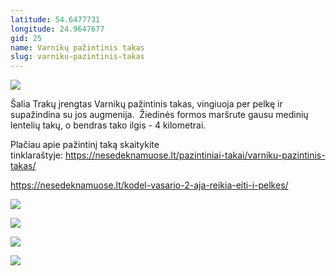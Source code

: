 ```yaml
---
latitude: 54.6477731
longitude: 24.9647677
gid: 25
name: Varnikų pažintinis takas
slug: varniku-pazintinis-takas
---
```

![](https://doc-04-ag-mymaps.googleusercontent.com/untrusted/hostedimage/ihucu48q9m5s1hftel5u85tfdc/v9qp0kisonja3i6a8o35bsdfac/1641717000000/-WPmm_dsOCr8C_2Ftfdhs7CzXYdOD0wc/*/6AIsG_vaUD1ig5CeLneNYps5zY09--F9US9K7xxWpoztX-tMfYrdQ5tCJ-an3qBIJMxCslS7x9G4FXw7Ug6WsqkNfERpa0QiLK-xP4KMHbvt5D_mHKMHQOfu6hGsnCjXHhfruSHLoqXMUz2ZKUiJsFbLbi0N8HqXJ4if0VDz5_GacikYjMksBwl336YW-y6CK?session=0&fife)  
  
Šalia Trakų įrengtas Varnikų pažintinis takas, vingiuoja per pelkę ir supažindina su jos augmenija.  Žiedinės formos maršrute gausu medinių lentelių takų, o bendras tako ilgis - 4 kilometrai.  
  
Plačiau apie pažintinį taką skaitykite tinklaraštyje: https://nesedeknamuose.lt/pazintiniai-takai/varniku-pazintinis-takas/  
  
https://nesedeknamuose.lt/kodel-vasario-2-aja-reikia-eiti-i-pelkes/  
  
![](https://doc-0k-ag-mymaps.googleusercontent.com/untrusted/hostedimage/ihucu48q9m5s1hftel5u85tfdc/jf55iloubmqe9sbvsn09lh6uu0/1641717000000/-WPmm_dsOCr8C_2Ftfdhs7CzXYdOD0wc/*/6AIsG_vbVY38btpMZSKrsXFklj0RZunnWFj3nDuGR262FKkxZOjpm7CEBY8BtMhzrHEiMmUuFUtLHDNxlYbW4GqCsoRXrWlkG4SKE03kYsd78qgXc3xy_2HO2wDu5rnTqk-_dEbODEX9iui_ESoGspFsE1GDi1bOZYXMz4XA5DOSqb3cM5oEkxxiQlfN9xXXd?session=0&fife)  
  
![](https://doc-04-ag-mymaps.googleusercontent.com/untrusted/hostedimage/ihucu48q9m5s1hftel5u85tfdc/vm9e394j2bio5pk1bdutkebr0c/1641717000000/-WPmm_dsOCr8C_2Ftfdhs7CzXYdOD0wc/*/6AIsG_vYS81og5mfQmDUCNeAFgtsMjPiHoDwjIrjFuu5SVSrMGoi0kFMjiFFtv1K2sLS6W1fMkqJflYJ3_CHDHop8z704U2IvcJdoydj3-4et0zKink40J69RD1OMDbUVyDhuVdzUVgyNhu9Nk0AJAmUyn3qqmv7LtFlHjkuvX2T9JZX7CNcyEVcTMFgSgxuwLg?session=0&fife)  
  
![](https://doc-0c-ag-mymaps.googleusercontent.com/untrusted/hostedimage/ihucu48q9m5s1hftel5u85tfdc/mnpsd4t8canerhg67cc13cvvp8/1641717000000/-WPmm_dsOCr8C_2Ftfdhs7CzXYdOD0wc/*/6AIsG_vbfw_LazMiR68NqfO0tWWOuZayPQms1PljKAuuPoWfdRuZVezFmxqySnQ_9OvUrny8CWdLa8iStNhtJbnFlk88hcF8NKM7hvmtOyCQo5QTLsNsu6bXrMuU2h67RDNNfPZe-H_z8d67TgfQFZ9Af40-bodKrK26MgjkLehWenm42wBVicja5r-Z0HKazNQ?session=0&fife)  
  
![](https://doc-14-ag-mymaps.googleusercontent.com/untrusted/hostedimage/ihucu48q9m5s1hftel5u85tfdc/mhs5s4o0hmiqh7ouukhv5q39l4/1641717000000/-WPmm_dsOCr8C_2Ftfdhs7CzXYdOD0wc/*/6AIsG_vYKNeh7dBWtBR85D4QovjUx-asdYBc3V4eX10HCRlZVqIe2Z3eWHWlehJAyJN_3Saai4Xa1tnUr2VfyXnPYjZ7hUTBUQHb9o3WFAHrLQ8EHqHmD2m03GcRREH46VuTvZ4yZO-7HNSA7PDxbwPrBoymhlaRhNPmArFHWmNeIfCd9zOyFtqCgGngBOSD1_w?session=0&fife)
